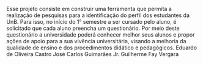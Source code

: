 Esse projeto consiste em construir uma ferramenta que permita a realização de pesquisas para a identificação do perfil
dos estudantes da UnB. Para isso, no início do 1° semestre a ser cursado pelo aluno,
é solicitado que cada aluno preencha um questionário. Por meio deste questionário a
universidade poderá conhecer melhor seus alunos e propor ações de apoio para a sua vivência universitária, visando a melhoria da qualidade de ensino e dos procedimentos didático e pedagógicos.
Eduardo de Oliveira Castro
José Carlos Guimarães Jr.
Guilherme Fay Vergara